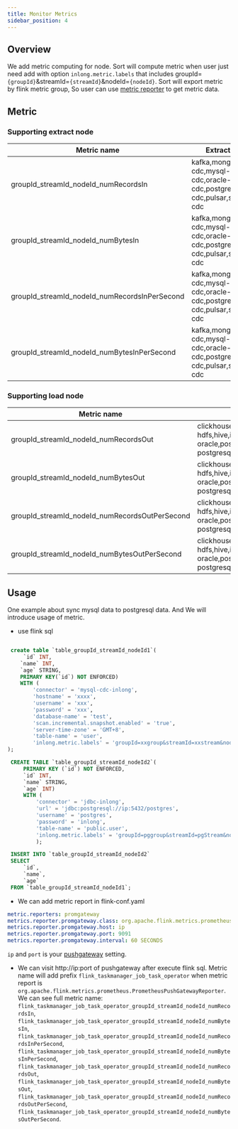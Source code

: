 ```yaml
---
title: Monitor Metrics
sidebar_position: 4
---
```


## Overview

We add metric computing for node. Sort will compute metric when user just need add with option `inlong.metric.labels` that includes groupId=`{groupId}`&streamId=`{streamId}`&nodeId=`{nodeId}`.
Sort will export metric by flink metric group, So user can use [metric reporter](https://nightlies.apache.org/flink/flink-docs-release-1.13/zh/docs/deployment/metric_reporters/) to get metric data.

## Metric

### Supporting extract node

| Metric name | Extract node | Description |
|-------------|--------------|-------------|
| groupId_streamId_nodeId_numRecordsIn | kafka,mongodb-cdc,mysql-cdc,oracle-cdc,postgresql-cdc,pulsar,sqlserver-cdc | input records number |
| groupId_streamId_nodeId_numBytesIn | kafka,mongodb-cdc,mysql-cdc,oracle-cdc,postgresql-cdc,pulsar,sqlserver-cdc | input bytes number |
| groupId_streamId_nodeId_numRecordsInPerSecond | kafka,mongodb-cdc,mysql-cdc,oracle-cdc,postgresql-cdc,pulsar,sqlserver-cdc | input records per second |
| groupId_streamId_nodeId_numBytesInPerSecond | kafka,mongodb-cdc,mysql-cdc,oracle-cdc,postgresql-cdc,pulsar,sqlserver-cdc | input bytes number per second |

### Supporting load node

| Metric name | Load node | Description |
|-------------|-----------|-------------|
| groupId_streamId_nodeId_numRecordsOut | clickhouse,elasticsearch,greenplum,hbase,<br/>hdfs,hive,iceberg,kafka,mysql,<br/>oracle,postgresql,sqlserver,tdsql-postgresql | out records number |
| groupId_streamId_nodeId_numBytesOut |  clickhouse,elasticsearch,greenplum,hbase,<br/>hdfs,hive,iceberg,kafka,mysql,<br/>oracle,postgresql,sqlserver,tdsql-postgresql | output byte number |
| groupId_streamId_nodeId_numRecordsOutPerSecond |  clickhouse,elasticsearch,greenplum,hbase,<br/>hdfs,hive,iceberg,kafka,mysql,<br/>oracle,postgresql,sqlserver,tdsql-postgresql | output records per second |
| groupId_streamId_nodeId_numBytesOutPerSecond |  clickhouse,elasticsearch,greenplum,hbase,<br/>hdfs,hive,iceberg,kafka,mysql,<br/>oracle,postgresql,sqlserver,tdsql-postgresql | output bytes  per second |

## Usage

One example about sync mysql data to postgresql data. And We will introduce usage of metric.

* use flink sql
```sql

 create table `table_groupId_streamId_nodeId1`(
     `id` INT,
    `name` INT,
    `age` STRING,
    PRIMARY KEY(`id`) NOT ENFORCED)
    WITH (
        'connector' = 'mysql-cdc-inlong',
        'hostname' = 'xxxx',
        'username' = 'xxx',
        'password' = 'xxx',
        'database-name' = 'test',
        'scan.incremental.snapshot.enabled' = 'true',
        'server-time-zone' = 'GMT+8',
        'table-name' = 'user',
        'inlong.metric.labels' = 'groupId=xxgroup&streamId=xxstream&nodeId=xxnode'
);

 CREATE TABLE `table_groupId_streamId_nodeId2`(
     PRIMARY KEY (`id`) NOT ENFORCED,
     `id` INT,
     `name` STRING,
     `age` INT)
     WITH (
         'connector' = 'jdbc-inlong',
         'url' = 'jdbc:postgresql://ip:5432/postgres',
         'username' = 'postgres',
         'password' = 'inlong',
         'table-name' = 'public.user',
         'inlong.metric.labels' = 'groupId=pggroup&streamId=pgStream&nodeId=pgNode'
         );

 INSERT INTO `table_groupId_streamId_nodeId2`
 SELECT
     `id`,
     `name`,
     `age`
 FROM `table_groupId_streamId_nodeId1`;
```

* We can add metric report in flink-conf.yaml

```yaml
metric.reporters: promgateway
metrics.reporter.promgateway.class: org.apache.flink.metrics.prometheus.PrometheusPushGatewayReporter
metrics.reporter.promgateway.host: ip
metrics.reporter.promgateway.port: 9091
metrics.reporter.promgateway.interval: 60 SECONDS
```
`ip` and `port` is your [pushgateway](https://github.com/prometheus/pushgateway/releases) setting. 

* We can visit http://ip:port of pushgateway after execute flink sql.
Metric name will add prefix `flink_taskmanager_job_task_operator` when metric report is `org.apache.flink.metrics.prometheus.PrometheusPushGatewayReporter`.  
We can see full metric name:  
 `flink_taskmanager_job_task_operator_groupId_streamId_nodeId_numRecordsIn`,  
 `flink_taskmanager_job_task_operator_groupId_streamId_nodeId_numBytesIn`,  
 `flink_taskmanager_job_task_operator_groupId_streamId_nodeId_numRecordsInPerSecond`,  
 `flink_taskmanager_job_task_operator_groupId_streamId_nodeId_numBytesInPerSecond`,  
 `flink_taskmanager_job_task_operator_groupId_streamId_nodeId_numRecordsOut`,  
 `flink_taskmanager_job_task_operator_groupId_streamId_nodeId_numBytesOut`,  
 `flink_taskmanager_job_task_operator_groupId_streamId_nodeId_numRecordsOutPerSecond`,  
 `flink_taskmanager_job_task_operator_groupId_streamId_nodeId_numBytesOutPerSecond`.


